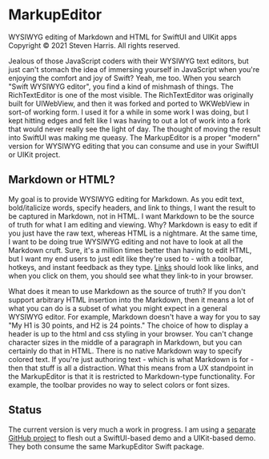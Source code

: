 # MarkupEditor

WYSIWYG editing of Markdown and HTML for SwiftUI and UIKit apps
Copyright © 2021 Steven Harris. All rights reserved.

Jealous of those JavaScript coders with their WYSIWYG text editors, but just can't stomach the idea of immersing yourself in JavaScript when you're enjoying the comfort and joy of Swift? Yeah, me too. When you search "Swift WYSIWYG editor", you find a kind of mishmash of things. The RichTextEditor is one of the most visible. The RichTextEditor was originally built for UIWebView, and then it was forked and ported to WKWebView in sort-of working form. I used it for a while in some work I was doing, but I kept hitting edges and felt like I was having to out a lot of work into a fork that would never really see the light of day. The thought of moving the result into SwiftUI was making me queasy. The MarkupEditor is a proper "modern" version for WYSIWYG editing that you can consume and use in your SwiftUI or UIKit project.

## Markdown or HTML?

My goal is to provide WYSIWYG editing for Markdown. As you edit text, bold/italicize words, specify headers, and link to things, I want the result to be captured in Markdown, not in HTML. I want Markdown to be the source of truth for what I am editing and viewing. Why? Markdown is easy to edit if you just have the raw text, whereas HTML is a nightmare. At the same time, I want to be doing true WYSIWYG editing and not have to look at all the Markdown cruft. Sure, it's a million times better than having to edit HTML, but I want my end users to just edit like they're used to - with a toolbar, hotkeys, and instant feedback as they type. [Links](https://github.com/stevengharris/MarkupEditor) should look like links, and when you click on them, you should see what they link-to in your browser.

What does it mean to use Markdown as the source of truth? If you don't support arbitrary HTML insertion into the Markdown, then it means a lot of what you can do is a subset of what you might expect in a general WYSIWYG editor. For example, Markdown doesn't have a way for you to say "My H1 is 30 points, and H2 is 24 points." The choice of how to display a header is up to the html and css styling in your browser. You can't change character sizes in the middle of a paragraph in Markdown, but you can certainly do that in HTML. There is no native Markdown way to specify colored text. If you're just authoring text - which is what Markdown is for - then that stuff is all a distraction. What this means from a UX standpoint in the MarkupEditor is that it is restricted to Markdown-type functionality. For example, the toolbar provides no way to select colors or font sizes.

## Status

The current version is very much a work in progress. I am using a [separate GitHub project](https://github.com/stevengharris/SwiftMarkupEditor) to flesh out a SwiftUI-based demo and a UIKit-based demo. They both consume the same MarkupEditor Swift package.
